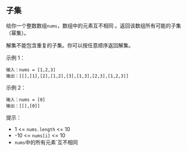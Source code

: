 ## 子集

给你一个整数数组`nums`，数组中的元素互不相同 。返回该数组所有可能的子集（幂集）。

解集不能包含重复的子集。你可以按任意顺序返回解集。

示例 1：
```
输入：nums = [1,2,3]
输出：[[],[1],[2],[1,2],[3],[1,3],[2,3],[1,2,3]]
```
示例 2：
```
输入：nums = [0]
输出：[[],[0]]
```

提示：

* 1 <= `nums.length` <= 10
* -10 <= `nums[i]` <= 10
* `nums`中的所有元素`互不相同